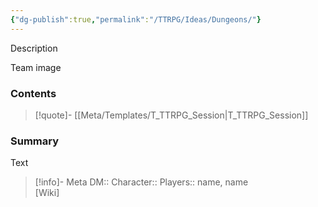 ```yaml
---
{"dg-publish":true,"permalink":"/TTRPG/Ideas/Dungeons/"}
---
```


Description

Team image

### Contents

> [!quote]- [[Meta/Templates/T_TTRPG_Session\|T_TTRPG_Session]]
> 
<div class="transclusion internal-embed is-loaded"><div class="markdown-embed">



### Summary

Text

</div></div>




> [!info]- Meta
> DM::
> Character::
> Players:: name, name  
> [Wiki]


